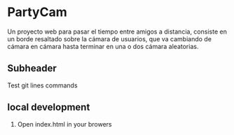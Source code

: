 # PartyCam
Un proyecto web para pasar el tiempo entre amigos a distancia, consiste en un borde resaltado sobre la cámara de usuarios, que va cambiando de cámara en cámara hasta terminar en una o dos cámara aleatorias.

## Subheader
Test git lines commands


## local development
1. Open index.html in your browers
